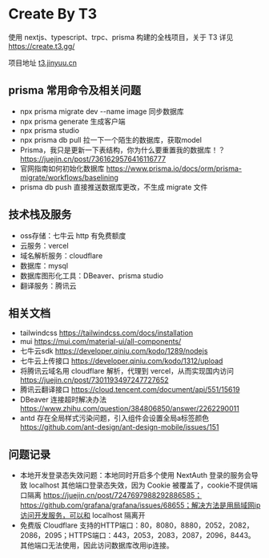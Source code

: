 # Create By T3

使用 nextjs、typescript、trpc、prisma 构建的全栈项目，关于 T3 详见 https://create.t3.gg/

项目地址 [t3.jinyuu.cn](https://t3.jinyuu.cn/)

## prisma 常用命令及相关问题

- npx prisma migrate dev --name image 同步数据库
- npx prisma generate 生成客户端
- npx prisma studio
- npx prisma db pull 拉一下一个陌生的数据库，获取model
- Prisma，我只是更新一下表结构，你为什么要重置我的数据库！？https://juejin.cn/post/7361629576416116777
- 官网指南如何初始化数据库 https://www.prisma.io/docs/orm/prisma-migrate/workflows/baselining
- prisma db push 直接推送数据库更改，不生成 migrate 文件

## 技术栈及服务

- oss存储：七牛云 http 有免费额度
- 云服务：vercel
- 域名解析服务：cloudflare
- 数据库：mysql
- 数据库图形化工具：DBeaver、prisma studio
- 翻译服务：腾讯云

## 相关文档

- tailwindcss https://tailwindcss.com/docs/installation
- mui https://mui.com/material-ui/all-components/
- 七牛云sdk https://developer.qiniu.com/kodo/1289/nodejs
- 七牛云上传接口 https://developer.qiniu.com/kodo/1312/upload
- 将腾讯云域名用 cloudflare 解析，代理到 vercel，从而实现国内访问 https://juejin.cn/post/7301193497247727652
- 腾讯云翻译接口 https://cloud.tencent.com/document/api/551/15619
- DBeaver 连接超时解决办法 https://www.zhihu.com/question/384806850/answer/2262290011
- antd 存在全局样式污染问题，引入组件会设置全局a标签颜色 https://github.com/ant-design/ant-design-mobile/issues/151

## 问题记录

- 本地开发登录态失效问题：本地同时开启多个使用 NextAuth 登录的服务会导致 localhost 其他端口登录态失效，因为 Cookie 被覆盖了，cookie不提供端口隔离 https://juejin.cn/post/7247697988292886585；https://github.com/grafana/grafana/issues/68655；解决方法是用局域网ip访问开发服务，可以和 localhost 隔离开
- 免费版 Cloudflare 支持的HTTP端口：80，8080，8880，2052，2082，2086，2095；HTTPS端口：443，2053，2083，2087，2096，8443。其他端口无法使用，因此访问数据库改用ip连接。